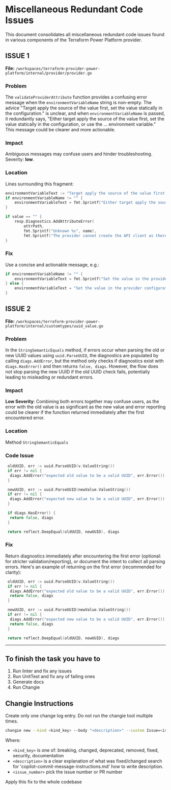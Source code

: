 # Miscellaneous Redundant Code Issues

This document consolidates all miscellaneous redundant code issues found in various components of the Terraform Power Platform provider.

## ISSUE 1

**File:** `/workspaces/terraform-provider-power-platform/internal/provider/provider.go`

### Problem

The `validateProviderAttribute` function provides a confusing error message when the `environmentVariableName` string is non-empty. The advice "Target apply the source of the value first, set the value statically in the configuration." is unclear, and when `environmentVariableName` is passed, it redundantly says, "Either target apply the source of the value first, set the value statically in the configuration, or use the ... environment variable." This message could be clearer and more actionable.

### Impact

Ambiguous messages may confuse users and hinder troubleshooting. Severity: **low**.

### Location

Lines surrounding this fragment:

```go
environmentVariableText := "Target apply the source of the value first, set the value statically in the configuration."
if environmentVariableName != "" {
    environmentVariableText = fmt.Sprintf("Either target apply the source of the value first, set the value statically in the configuration, or use the %s environment variable.", environmentVariableName)
}

if value == "" {
    resp.Diagnostics.AddAttributeError(
        attrPath,
        fmt.Sprintf("Unknown %s", name),
        fmt.Sprintf("The provider cannot create the API client as there is an unknown configuration value for %s. %s", name, environmentVariableText))
}
```

### Fix

Use a concise and actionable message, e.g.:

```go
if environmentVariableName != "" {
    environmentVariableText = fmt.Sprintf("Set the value in the provider configuration or via the environment variable %s.", environmentVariableName)
} else {
    environmentVariableText = "Set the value in the provider configuration."
}
```

## ISSUE 2

**File:** `/workspaces/terraform-provider-power-platform/internal/customtypes/uuid_value.go`

### Problem

In the `StringSemanticEquals` method, if errors occur when parsing the old or new UUID values using `uuid.ParseUUID`, the diagnostics are populated by calling `diags.AddError`, but the method only checks if diagnostics exist with `diags.HasError()` and then returns `false, diags`. However, the flow does not stop parsing the new UUID if the old UUID check fails, potentially leading to misleading or redundant errors.

### Impact

**Low Severity**: Combining both errors together may confuse users, as the error with the old value is as significant as the new value and error reporting could be clearer if the function returned immediately after the first encountered error.

### Location

Method `StringSemanticEquals`

### Code Issue

```go
 oldUUID, err := uuid.ParseUUID(v.ValueString())
 if err != nil {
  diags.AddError("expected old value to be a valid UUID", err.Error())
 }

 newUUID, err := uuid.ParseUUID(newValue.ValueString())
 if err != nil {
  diags.AddError("expected new value to be a valid UUID", err.Error())
 }

 if diags.HasError() {
  return false, diags
 }

 return reflect.DeepEqual(oldUUID, newUUID), diags
```

### Fix

Return diagnostics immediately after encountering the first error (optional: for stricter validation/reporting), or document the intent to collect all parsing errors. Here's an example of returning on the first error (recommended for clarity):

```go
 oldUUID, err := uuid.ParseUUID(v.ValueString())
 if err != nil {
  diags.AddError("expected old value to be a valid UUID", err.Error())
  return false, diags
 }

 newUUID, err := uuid.ParseUUID(newValue.ValueString())
 if err != nil {
  diags.AddError("expected new value to be a valid UUID", err.Error())
  return false, diags
 }

 return reflect.DeepEqual(oldUUID, newUUID), diags
```

---

## To finish the task you have to

1. Run linter and fix any issues
2. Run UnitTest and fix any of failing ones
3. Generate docs
4. Run Changie

## Changie Instructions

Create only one change log entry. Do not run the changie tool multiple times.

```bash
changie new --kind <kind_key> --body "<description>" --custom Issue=<issue_number>
```

Where:

- `<kind_key>` is one of: breaking, changed, deprecated, removed, fixed, security, documentation
- `<description>` is a clear explanation of what was fixed/changed search for 'copilot-commit-message-instructions.md' how to write description.
- `<issue_number>` pick the issue number or PR number

Apply this fix to the whole codebase
